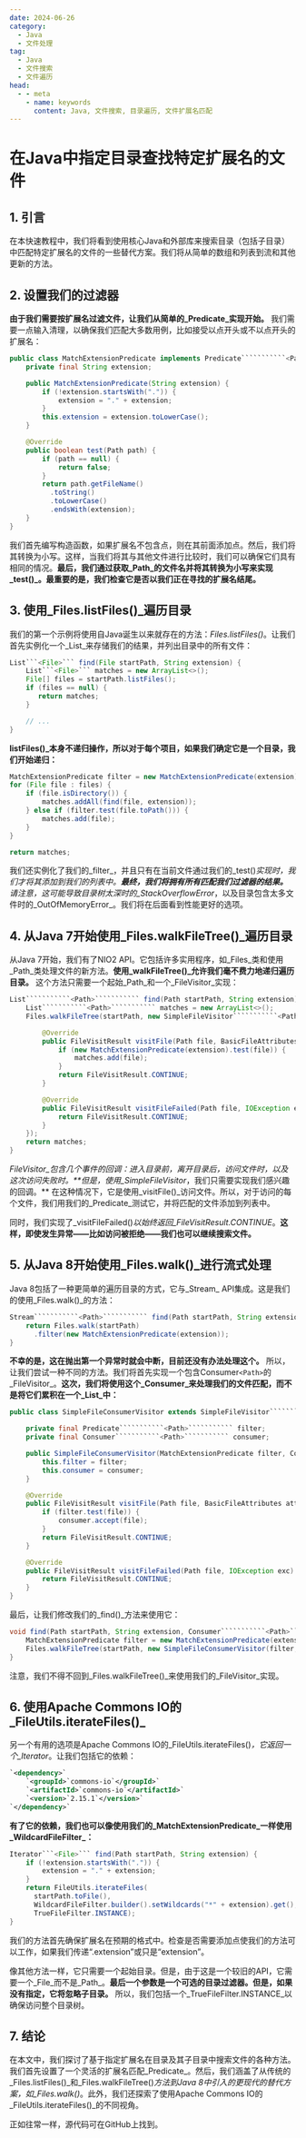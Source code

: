 ```yaml
---
date: 2024-06-26
category:
  - Java
  - 文件处理
tag:
  - Java
  - 文件搜索
  - 文件遍历
head:
  - - meta
    - name: keywords
      content: Java, 文件搜索, 目录遍历, 文件扩展名匹配
---
```

# 在Java中指定目录查找特定扩展名的文件

## 1. 引言

在本快速教程中，我们将看到使用核心Java和外部库来搜索目录（包括子目录）中匹配特定扩展名的文件的一些替代方案。我们将从简单的数组和列表到流和其他更新的方法。

## 2. 设置我们的过滤器

**由于我们需要按扩展名过滤文件，让我们从简单的_Predicate_实现开始。** 我们需要一点输入清理，以确保我们匹配大多数用例，比如接受以点开头或不以点开头的扩展名：

```java
public class MatchExtensionPredicate implements Predicate```````````<Path>``````````` {
    private final String extension;

    public MatchExtensionPredicate(String extension) {
        if (!extension.startsWith(".")) {
            extension = "." + extension;
        }
        this.extension = extension.toLowerCase();
    }

    @Override
    public boolean test(Path path) {
        if (path == null) {
            return false;
        }
        return path.getFileName()
          .toString()
          .toLowerCase()
          .endsWith(extension);
    }
}
```

我们首先编写构造函数，如果扩展名不包含点，则在其前面添加点。然后，我们将其转换为小写。这样，当我们将其与其他文件进行比较时，我们可以确保它们具有相同的情况。**最后，我们通过获取_Path_的文件名并将其转换为小写来实现_test()_。最重要的是，我们检查它是否以我们正在寻找的扩展名结尾。**

## 3. 使用_Files.listFiles()_遍历目录

我们的第一个示例将使用自Java诞生以来就存在的方法：_Files.listFiles()_。让我们首先实例化一个_List_来存储我们的结果，并列出目录中的所有文件：

```java
List```<File>``` find(File startPath, String extension) {
    List```<File>``` matches = new ArrayList<>();
    File[] files = startPath.listFiles();
    if (files == null) {
       return matches;
    }

    // ...
}
```

**listFiles()_本身不递归操作，所以对于每个项目，如果我们确定它是一个目录，我们开始递归：**

```java
MatchExtensionPredicate filter = new MatchExtensionPredicate(extension);
for (File file : files) {
    if (file.isDirectory()) {
        matches.addAll(find(file, extension));
    } else if (filter.test(file.toPath())) {
        matches.add(file);
    }
}

return matches;
```

我们还实例化了我们的_filter_，并且只有在当前文件通过我们的_test()_实现时，我们才将其添加到我们的列表中。**最终，我们将拥有所有匹配我们过滤器的结果。** 请注意，这可能导致目录树太深时的_StackOverflowError_，以及目录包含太多文件时的_OutOfMemoryError_。我们将在后面看到性能更好的选项。

## 4. 从Java 7开始使用_Files.walkFileTree()_遍历目录

从Java 7开始，我们有了NIO2 API。它包括许多实用程序，如_Files_类和使用_Path_类处理文件的新方法。**使用_walkFileTree()_允许我们毫不费力地递归遍历目录。** 这个方法只需要一个起始_Path_和一个_FileVisitor_实现：

```java
List```````````<Path>``````````` find(Path startPath, String extension) throws IOException {
    List```````````<Path>``````````` matches = new ArrayList<>();
    Files.walkFileTree(startPath, new SimpleFileVisitor```````````<Path>```````````() {

        @Override
        public FileVisitResult visitFile(Path file, BasicFileAttributes attributes) {
            if (new MatchExtensionPredicate(extension).test(file)) {
                matches.add(file);
            }
            return FileVisitResult.CONTINUE;
        }

        @Override
        public FileVisitResult visitFileFailed(Path file, IOException exc) {
            return FileVisitResult.CONTINUE;
        }
    });
    return matches;
}
```

_FileVisitor_包含几个事件的回调：进入目录前，离开目录后，访问文件时，以及这次访问失败时。**但是，使用_SimpleFileVisitor_，我们只需要实现我们感兴趣的回调。** 在这种情况下，它是使用_visitFile()_访问文件。所以，对于访问的每个文件，我们用我们的_Predicate_测试它，并将匹配的文件添加到列表中。

同时，我们实现了_visitFileFailed()_以始终返回_FileVisitResult.CONTINUE_。**这样，即使发生异常——比如访问被拒绝——我们也可以继续搜索文件。**

## 5. 从Java 8开始使用_Files.walk()_进行流式处理

Java 8包括了一种更简单的遍历目录的方式，它与_Stream_ API集成。这是我们的使用_Files.walk()_的方法：

```java
Stream```````````<Path>``````````` find(Path startPath, String extension) throws IOException {
    return Files.walk(startPath)
      .filter(new MatchExtensionPredicate(extension));
}
```

**不幸的是，这在抛出第一个异常时就会中断，目前还没有办法处理这个。** 所以，让我们尝试一种不同的方法。我们将首先实现一个包含Consumer```````````<Path>```````````的_FileVisitor_。**这次，我们将使用这个_Consumer_来处理我们的文件匹配，而不是将它们累积在一个_List_中：**

```java
public class SimpleFileConsumerVisitor extends SimpleFileVisitor```````````<Path>``````````` {

    private final Predicate```````````<Path>``````````` filter;
    private final Consumer```````````<Path>``````````` consumer;

    public SimpleFileConsumerVisitor(MatchExtensionPredicate filter, Consumer```````````<Path>``````````` consumer) {
        this.filter = filter;
        this.consumer = consumer;
    }

    @Override
    public FileVisitResult visitFile(Path file, BasicFileAttributes attributes) {
        if (filter.test(file)) {
            consumer.accept(file);
        }
        return FileVisitResult.CONTINUE;
    }

    @Override
    public FileVisitResult visitFileFailed(Path file, IOException exc) throws IOException {
        return FileVisitResult.CONTINUE;
    }
}
```

最后，让我们修改我们的_find()_方法来使用它：

```java
void find(Path startPath, String extension, Consumer```````````<Path>``````````` consumer) throws IOException {
    MatchExtensionPredicate filter = new MatchExtensionPredicate(extension);
    Files.walkFileTree(startPath, new SimpleFileConsumerVisitor(filter, consumer));
}
```

注意，我们不得不回到_Files.walkFileTree()_来使用我们的_FileVisitor_实现。

## 6. 使用Apache Commons IO的_FileUtils.iterateFiles()_

另一个有用的选项是Apache Commons IO的_FileUtils.iterateFiles()_，它返回一个_Iterator_。让我们包括它的依赖：

```xml
`<dependency>`
    `<groupId>`commons-io`</groupId>`
    `<artifactId>`commons-io`</artifactId>`
    `<version>`2.15.1`</version>`
`</dependency>`
```

**有了它的依赖，我们也可以像使用我们的_MatchExtensionPredicate_一样使用_WildcardFileFilter_：**

```java
Iterator```<File>``` find(Path startPath, String extension) {
    if (!extension.startsWith(".")) {
        extension = "." + extension;
    }
    return FileUtils.iterateFiles(
      startPath.toFile(),
      WildcardFileFilter.builder().setWildcards("*" + extension).get(),
      TrueFileFilter.INSTANCE);
}
```

我们的方法首先确保扩展名在预期的格式中。检查是否需要添加点使我们的方法可以工作，如果我们传递“.extension”或只是“extension”。

像其他方法一样，它只需要一个起始目录。但是，由于这是一个较旧的API，它需要一个_File_而不是_Path_。**最后一个参数是一个可选的目录过滤器。但是，如果没有指定，它将忽略子目录。** 所以，我们包括一个_TrueFileFilter.INSTANCE_以确保访问整个目录树。

## 7. 结论

在本文中，我们探讨了基于指定扩展名在目录及其子目录中搜索文件的各种方法。我们首先设置了一个灵活的扩展名匹配_Predicate_。然后，我们涵盖了从传统的_Files.listFiles()_和_Files.walkFileTree()_方法到Java 8中引入的更现代的替代方案，如_Files.walk()_。此外，我们还探索了使用Apache Commons IO的_FileUtils.iterateFiles()_的不同视角。

正如往常一样，源代码可在GitHub上找到。